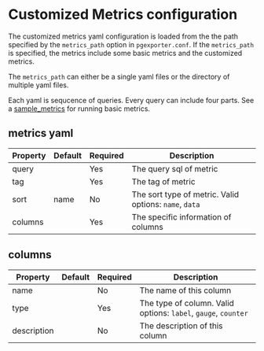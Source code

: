 # Customized Metrics configuration

The customized metrics yaml configuration is loaded from the the path specified by the `metrics_path` option in `pgexporter.conf`. If the `metrics_path` is specified, the metrics include some basic metrics and the customized metrics. 

The `metrics_path` can either be a single yaml files or the directory of multiple yaml files.

Each yaml is sequcence of queries. Every query can include four parts. See a [sample_metrics](./etc/postgresql-10.yaml) for running basic metrics.

## metrics yaml
| Property | Default | Required | Description |
|----------|---------|----------|-------------|
| query | | Yes | The query sql of metric |
| tag | | Yes | The tag of metric |
| sort | name | No | The sort type of metric. Valid options: `name`, `data` |
| columns | | Yes | The specific information of columns  | 


## columns 
| Property | Default | Required | Description |
|----------|---------|----------|-------------|
| name | | No | The name of this column |
| type | | Yes | The type of column. Valid options: `label`, `gauge`, `counter` |
| description |  | No | The description of this column |